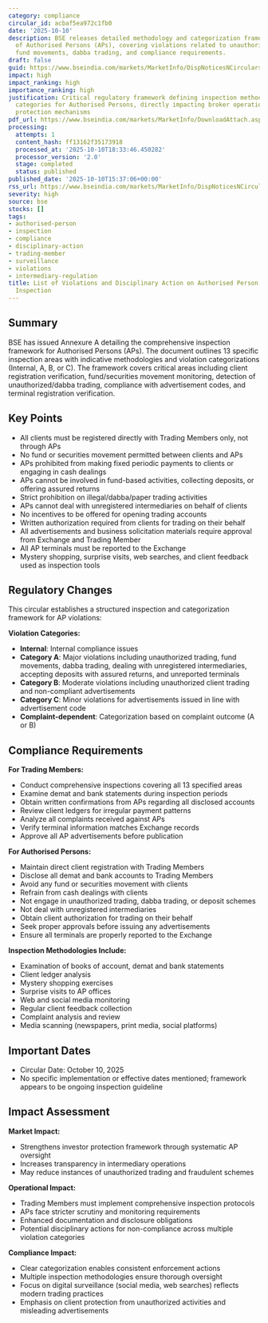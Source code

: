 ```yaml
---
category: compliance
circular_id: acbaf5ea972c1fb0
date: '2025-10-10'
description: BSE releases detailed methodology and categorization framework for inspection
  of Authorised Persons (APs), covering violations related to unauthorized trading,
  fund movements, dabba trading, and compliance requirements.
draft: false
guid: https://www.bseindia.com/markets/MarketInfo/DispNoticesNCirculars.aspx?Noticeid={8B46BE3B-14EB-48FD-A2FF-E8F8FF09BCB2}&noticeno=20251010-71&dt=10/10/2025&icount=71&totcount=72&flag=0
impact: high
impact_ranking: high
importance_ranking: high
justification: Critical regulatory framework defining inspection methodology and violation
  categories for Authorised Persons, directly impacting broker operations and investor
  protection mechanisms
pdf_url: https://www.bseindia.com/markets/MarketInfo/DownloadAttach.aspx?id=20251010-71&attachedId=8565b3f0-3f6d-4816-9be5-26388fcb31a1
processing:
  attempts: 1
  content_hash: ff13162f35173918
  processed_at: '2025-10-10T18:33:46.450282'
  processor_version: '2.0'
  stage: completed
  status: published
published_date: '2025-10-10T15:37:06+00:00'
rss_url: https://www.bseindia.com/markets/MarketInfo/DispNoticesNCirculars.aspx?Noticeid={8B46BE3B-14EB-48FD-A2FF-E8F8FF09BCB2}&noticeno=20251010-71&dt=10/10/2025&icount=71&totcount=72&flag=0
severity: high
source: bse
stocks: []
tags:
- authorised-person
- inspection
- compliance
- disciplinary-action
- trading-member
- surveillance
- violations
- intermediary-regulation
title: List of Violations and Disciplinary Action on Authorised Person Observed During
  Inspection
---
```


## Summary

BSE has issued Annexure A detailing the comprehensive inspection framework for Authorised Persons (APs). The document outlines 13 specific inspection areas with indicative methodologies and violation categorizations (Internal, A, B, or C). The framework covers critical areas including client registration verification, fund/securities movement monitoring, detection of unauthorized/dabba trading, compliance with advertisement codes, and terminal registration verification.

## Key Points

- All clients must be registered directly with Trading Members only, not through APs
- No fund or securities movement permitted between clients and APs
- APs prohibited from making fixed periodic payments to clients or engaging in cash dealings
- APs cannot be involved in fund-based activities, collecting deposits, or offering assured returns
- Strict prohibition on illegal/dabba/paper trading activities
- APs cannot deal with unregistered intermediaries on behalf of clients
- No incentives to be offered for opening trading accounts
- Written authorization required from clients for trading on their behalf
- All advertisements and business solicitation materials require approval from Exchange and Trading Member
- All AP terminals must be reported to the Exchange
- Mystery shopping, surprise visits, web searches, and client feedback used as inspection tools

## Regulatory Changes

This circular establishes a structured inspection and categorization framework for AP violations:

**Violation Categories:**
- **Internal**: Internal compliance issues
- **Category A**: Major violations including unauthorized trading, fund movements, dabba trading, dealing with unregistered intermediaries, accepting deposits with assured returns, and unreported terminals
- **Category B**: Moderate violations including unauthorized client trading and non-compliant advertisements
- **Category C**: Minor violations for advertisements issued in line with advertisement code
- **Complaint-dependent**: Categorization based on complaint outcome (A or B)

## Compliance Requirements

**For Trading Members:**
- Conduct comprehensive inspections covering all 13 specified areas
- Examine demat and bank statements during inspection periods
- Obtain written confirmations from APs regarding all disclosed accounts
- Review client ledgers for irregular payment patterns
- Analyze all complaints received against APs
- Verify terminal information matches Exchange records
- Approve all AP advertisements before publication

**For Authorised Persons:**
- Maintain direct client registration with Trading Members
- Disclose all demat and bank accounts to Trading Members
- Avoid any fund or securities movement with clients
- Refrain from cash dealings with clients
- Not engage in unauthorized trading, dabba trading, or deposit schemes
- Not deal with unregistered intermediaries
- Obtain client authorization for trading on their behalf
- Seek proper approvals before issuing any advertisements
- Ensure all terminals are properly reported to the Exchange

**Inspection Methodologies Include:**
- Examination of books of account, demat and bank statements
- Client ledger analysis
- Mystery shopping exercises
- Surprise visits to AP offices
- Web and social media monitoring
- Regular client feedback collection
- Complaint analysis and review
- Media scanning (newspapers, print media, social platforms)

## Important Dates

- Circular Date: October 10, 2025
- No specific implementation or effective dates mentioned; framework appears to be ongoing inspection guideline

## Impact Assessment

**Market Impact:**
- Strengthens investor protection framework through systematic AP oversight
- Increases transparency in intermediary operations
- May reduce instances of unauthorized trading and fraudulent schemes

**Operational Impact:**
- Trading Members must implement comprehensive inspection protocols
- APs face stricter scrutiny and monitoring requirements
- Enhanced documentation and disclosure obligations
- Potential disciplinary actions for non-compliance across multiple violation categories

**Compliance Impact:**
- Clear categorization enables consistent enforcement actions
- Multiple inspection methodologies ensure thorough oversight
- Focus on digital surveillance (social media, web searches) reflects modern trading practices
- Emphasis on client protection from unauthorized activities and misleading advertisements